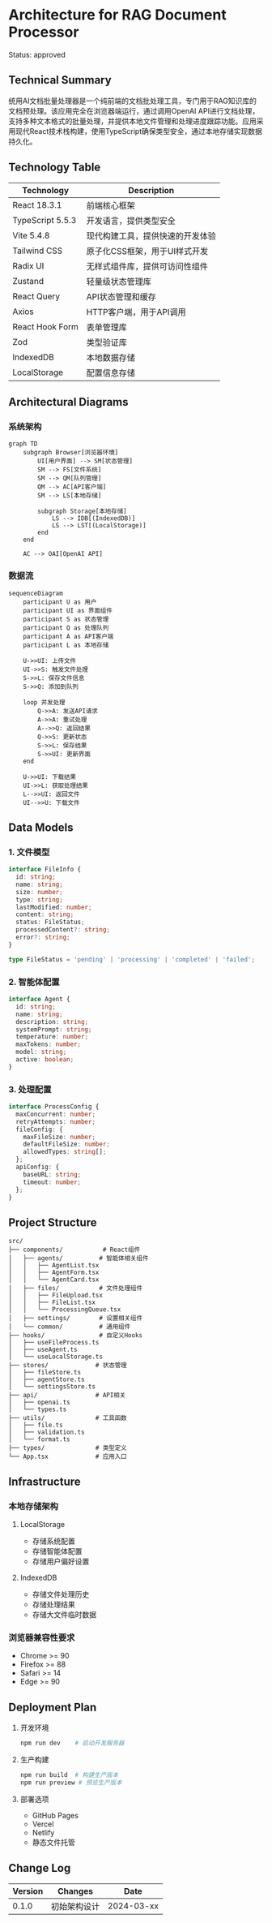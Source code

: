 # Architecture for RAG Document Processor

Status: approved

## Technical Summary

统用AI文档批量处理器是一个纯前端的文档批处理工具，专门用于RAG知识库的文档预处理。该应用完全在浏览器端运行，通过调用OpenAI API进行文档处理，支持多种文本格式的批量处理，并提供本地文件管理和处理进度跟踪功能。应用采用现代React技术栈构建，使用TypeScript确保类型安全，通过本地存储实现数据持久化。

## Technology Table

| Technology | Description |
|------------|-------------|
| React 18.3.1 | 前端核心框架 |
| TypeScript 5.5.3 | 开发语言，提供类型安全 |
| Vite 5.4.8 | 现代构建工具，提供快速的开发体验 |
| Tailwind CSS | 原子化CSS框架，用于UI样式开发 |
| Radix UI | 无样式组件库，提供可访问性组件 |
| Zustand | 轻量级状态管理库 |
| React Query | API状态管理和缓存 |
| Axios | HTTP客户端，用于API调用 |
| React Hook Form | 表单管理库 |
| Zod | 类型验证库 |
| IndexedDB | 本地数据存储 |
| LocalStorage | 配置信息存储 |

## Architectural Diagrams

### 系统架构

```mermaid
graph TD
    subgraph Browser[浏览器环境]
        UI[用户界面] --> SM[状态管理]
        SM --> FS[文件系统]
        SM --> QM[队列管理]
        QM --> AC[API客户端]
        SM --> LS[本地存储]
        
        subgraph Storage[本地存储]
            LS --> IDB[(IndexedDB)]
            LS --> LST[(LocalStorage)]
        end
    end
    
    AC --> OAI[OpenAI API]
```

### 数据流

```mermaid
sequenceDiagram
    participant U as 用户
    participant UI as 界面组件
    participant S as 状态管理
    participant Q as 处理队列
    participant A as API客户端
    participant L as 本地存储
    
    U->>UI: 上传文件
    UI->>S: 触发文件处理
    S->>L: 保存文件信息
    S->>Q: 添加到队列
    
    loop 并发处理
        Q->>A: 发送API请求
        A->>A: 重试处理
        A-->>Q: 返回结果
        Q->>S: 更新状态
        S->>L: 保存结果
        S->>UI: 更新界面
    end
    
    U->>UI: 下载结果
    UI->>L: 获取处理结果
    L-->>UI: 返回文件
    UI-->>U: 下载文件
```

## Data Models

### 1. 文件模型

```typescript
interface FileInfo {
  id: string;
  name: string;
  size: number;
  type: string;
  lastModified: number;
  content: string;
  status: FileStatus;
  processedContent?: string;
  error?: string;
}

type FileStatus = 'pending' | 'processing' | 'completed' | 'failed';
```

### 2. 智能体配置

```typescript
interface Agent {
  id: string;
  name: string;
  description: string;
  systemPrompt: string;
  temperature: number;
  maxTokens: number;
  model: string;
  active: boolean;
}
```

### 3. 处理配置

```typescript
interface ProcessConfig {
  maxConcurrent: number;
  retryAttempts: number;
  fileConfig: {
    maxFileSize: number;
    defaultFileSize: number;
    allowedTypes: string[];
  };
  apiConfig: {
    baseURL: string;
    timeout: number;
  };
}
```

## Project Structure

```
src/
├── components/           # React组件
│   ├── agents/          # 智能体相关组件
│   │   ├── AgentList.tsx
│   │   ├── AgentForm.tsx
│   │   └── AgentCard.tsx
│   ├── files/           # 文件处理组件
│   │   ├── FileUpload.tsx
│   │   ├── FileList.tsx
│   │   └── ProcessingQueue.tsx
│   ├── settings/        # 设置相关组件
│   └── common/          # 通用组件
├── hooks/               # 自定义Hooks
│   ├── useFileProcess.ts
│   ├── useAgent.ts
│   └── useLocalStorage.ts
├── stores/             # 状态管理
│   ├── fileStore.ts
│   ├── agentStore.ts
│   └── settingsStore.ts
├── api/                # API相关
│   ├── openai.ts
│   └── types.ts
├── utils/              # 工具函数
│   ├── file.ts
│   ├── validation.ts
│   └── format.ts
├── types/              # 类型定义
└── App.tsx             # 应用入口
```

## Infrastructure

### 本地存储架构

1. LocalStorage
   - 存储系统配置
   - 存储智能体配置
   - 存储用户偏好设置

2. IndexedDB
   - 存储文件处理历史
   - 存储处理结果
   - 存储大文件临时数据

### 浏览器兼容性要求

- Chrome >= 90
- Firefox >= 88
- Safari >= 14
- Edge >= 90

## Deployment Plan

1. 开发环境
   ```bash
   npm run dev    # 启动开发服务器
   ```

2. 生产构建
   ```bash
   npm run build  # 构建生产版本
   npm run preview # 预览生产版本
   ```

3. 部署选项
   - GitHub Pages
   - Vercel
   - Netlify
   - 静态文件托管

## Change Log

| Version | Changes | Date |
|---------|---------|------|
| 0.1.0 | 初始架构设计 | 2024-03-xx | 